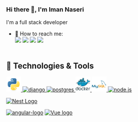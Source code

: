 ### Hi there 👋, I'm Iman Naseri

I'm a full stack developer<br>

- :speech_balloon: How to reach me: <br>
[<img src="https://img.shields.io/badge/Gmail-D14836?style=for-the-badge&logo=gmail&logoColor=white" />](mailto:inaseri.20@gmail.com)
[<img src="https://img.shields.io/badge/LinkedIn-0077B5?style=for-the-badge&logo=linkedin&logoColor=white" />]([https://www.linkedin.com/in/amirhossein-rajabpour-a961a31a7/](https://www.linkedin.com/in/iman-naseri-1a9b2a119/?originalSubdomain=ir))
[<img src="https://img.shields.io/badge/Telegram-2CA5E0?style=for-the-badge&logo=telegram&logoColor=white" />](https://t.me/Iman_Naseri)
[<img src="https://img.shields.io/badge/GitHub-100000?style=for-the-badge&logo=github&logoColor=white" />](https://github.com/inaseri) <br> <br>


## 🔧 Technologies & Tools
<p align="left"> 
   <a href="https://www.python.org" target="_blank"> <img src="https://raw.githubusercontent.com/devicons/devicon/master/icons/python/python-original.svg" alt="python" width="40" height="40"/> </a>
   <a href="https://www.djangoproject.com/" target="_blank"> <img src="https://www.vectorlogo.zone/logos/djangoproject/djangoproject-icon.svg" alt="django" width="40" height="40"/> </a> 
   <a href="https://www.postgresql.org//" target="_blank"> <img src="https://www.vectorlogo.zone/logos/postgresql/postgresql-icon.svg" alt="postgres" width="40" height="40"/> </a> 
   <a href="https://www.docker.com/" target="_blank"> <img src="https://raw.githubusercontent.com/devicons/devicon/master/icons/docker/docker-original-wordmark.svg" alt="docker" width="40" height="40"/> </a>  
   <a href="https://www.mysql.com/" target="_blank"> <img src="https://raw.githubusercontent.com/devicons/devicon/master/icons/mysql/mysql-original-wordmark.svg" alt="mysql" width="40" height="40"/> </a> 
   <a href="https://nodejs.org/" target="_blank"> <img src="https://avatars.githubusercontent.com/u/9950313?s=200&v=4" alt="node.js" width="40" height="40"/> <a> 
   
   <a href="http://nestjs.com/" rel="nofollow"><img src="https://camo.githubusercontent.com/5f54c0817521724a2deae8dedf0c280a589fd0aa9bffd7f19fa6254bb52e996a/68747470733a2f2f6e6573746a732e636f6d2f696d672f6c6f676f2d736d616c6c2e737667" width="40" height="40" alt="Nest Logo" data-canonical-src="https://nestjs.com/img/logo-small.svg">
   </a>
   
   <a target="_blank" rel="noopener noreferrer" href="https://angular.io/"><img src="https://raw.githubusercontent.com/angular/angular/main/aio/src/assets/images/logos/angular/angular.png" alt="angular-logo" width="40" height="40" ></a>
   <a href="https://vuejs.org" rel="nofollow"><img src="https://camo.githubusercontent.com/c8f91d18976e27123643a926a2588b8d931a0292fd0b6532c3155379e8591629/68747470733a2f2f7675656a732e6f72672f696d616765732f6c6f676f2e706e67" width="40" height="40" alt="Vue logo" data-canonical-src="https://vuejs.org/images/logo.png" style="max-width: 100%;"></a>
   
</p>
<br>
